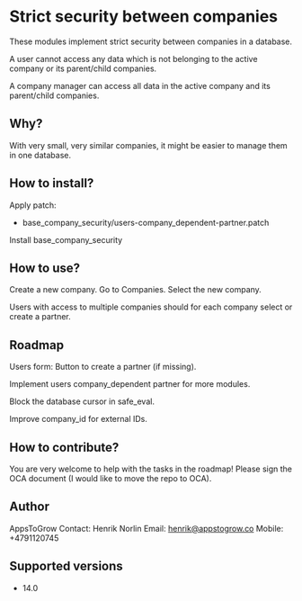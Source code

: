 # Strict security between companies

These modules implement strict security between companies in a database.

A user cannot access any data which is not belonging to the active company or its parent/child companies.

A company manager can access all data in the active company and its parent/child companies.

## Why?

With very small, very similar companies, it might be easier to manage them in one database.

## How to install?

Apply patch:
- base_company_security/users-company_dependent-partner.patch

Install base_company_security

## How to use?

Create a new company.
Go to Companies.
Select the new company.

Users with access to multiple companies should for each company select or create a partner.

## Roadmap

Users form: Button to create a partner (if missing).

Implement users company_dependent partner for more modules.

Block the database cursor in safe_eval.

Improve company_id for external IDs.

## How to contribute?

You are very welcome to help with the tasks in the roadmap!
Please sign the OCA document (I would like to move the repo to OCA).

## Author

AppsToGrow
Contact: Henrik Norlin
Email: henrik@appstogrow.co
Mobile: +4791120745

## Supported versions

- 14.0
